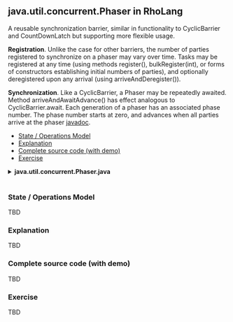 ## java.util.concurrent.Phaser in RhoLang

A reusable synchronization barrier, similar in functionality to CyclicBarrier and CountDownLatch but supporting more flexible usage.

**Registration**. Unlike the case for other barriers, the number of parties registered to synchronize on a phaser may vary over time. Tasks may be registered at any time (using methods register(), bulkRegister(int), or forms of constructors establishing initial numbers of parties), and optionally deregistered upon any arrival (using arriveAndDeregister()).

**Synchronization**. Like a CyclicBarrier, a Phaser may be repeatedly awaited. Method arriveAndAwaitAdvance() has effect analogous to CyclicBarrier.await. Each generation of a phaser has an associated phase number. The phase number starts at zero, and advances when all parties arrive at the phaser [javadoc](https://docs.oracle.com/javase/9/docs/api/java/util/concurrent/Phaser.html).

- [State / Operations Model](#state--operations-model)
- [Explanation](#explanation)
- [Complete source code (with demo)](#complete-source-code-with-demo)
- [Exercise](#exercise)

<details><summary><b>java.util.concurrent.Phaser.java</b></summary><p>
  
```
TBD
```
</p></details><br/>

### State / Operations Model
TBD

### Explanation
TBD

### Complete source code (with demo)
TBD

### Exercise
TBD
